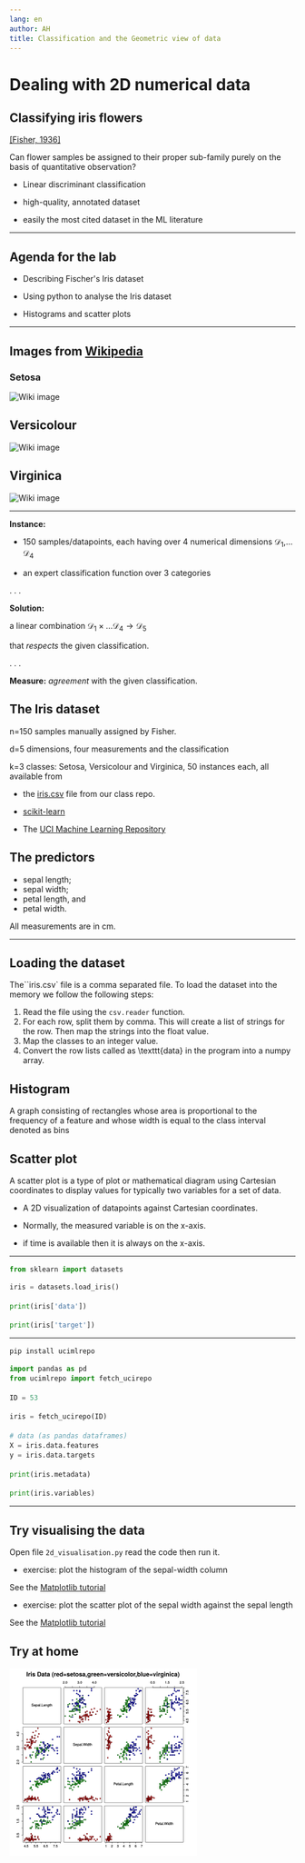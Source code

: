 ```yaml
---
lang: en
author: AH
title: Classification and the Geometric view of data
---
```


# Dealing with 2D numerical data

## Classifying iris flowers

[[Fisher, 1936]](https://onlinelibrary.wiley.com/doi/abs/10.1111/j.1469-1809.1936.tb02137.x)

Can flower samples be assigned to their proper sub-family purely on the basis of quantitative observation?

* Linear discriminant classification

* high-quality, annotated dataset

* easily the most cited dataset in the ML literature

-----

## Agenda for the lab

* Describing Fischer's Iris dataset

* Using python to analyse the Iris dataset

* Histograms and scatter plots

-----

## Images from [Wikipedia](https://en.wikipedia.org/wiki/Iris_flower_data_set)

### Setosa

![Wiki image](https://upload.wikimedia.org/wikipedia/commons/thumb/5/56/Kosaciec_szczecinkowaty_Iris_setosa.jpg/675px-Kosaciec_szczecinkowaty_Iris_setosa.jpg?20150515230011)

## Versicolour

![Wiki image](https://upload.wikimedia.org/wikipedia/commons/thumb/4/41/Iris_versicolor_3.jpg/675px-Iris_versicolor_3.jpg)

## Virginica

![Wiki image](https://upload.wikimedia.org/wikipedia/commons/thumb/9/9f/Iris_virginica.jpg/675px-Iris_virginica.jpg)

-----

**Instance:**

* 150 samples/datapoints, each having over 4 numerical dimensions $\mathcal{D_1,} \dots \mathcal{D_{4}}$

* an expert classification function over 3 categories

. . .

**Solution:**

a linear combination $\mathcal{D_1} \times \dots \mathcal{D_{4}}\rightarrow \mathcal{D_5}$ 

that *respects* the given classification.

. . .

**Measure:** *agreement* with the given classification.

## The Iris dataset

n=150 samples manually assigned by Fisher.

d=5 dimensions, four measurements  and the classification

k=3 classes: Setosa, Versicolour and Virginica, 50 instances each, all available from

* the [iris.csv](./data/iris.csv) file from our class repo.
  
* [scikit-learn](https://scikit-learn.org/stable/auto_examples/datasets/plot_iris_dataset.html)

* The [UCI Machine Learning Repository](https://archive.ics.uci.edu/ml/datasets/iris)

## The predictors

* sepal length;
* sepal width;
* petal length, and
* petal width.

All measurements are in cm.

-----

## Loading the dataset

The``iris.csv` file is a comma separated file. To load the dataset into the memory we follow the following steps:

1. Read the file using the `csv.reader` function.
2. For each row, split them by comma. This will create a list of strings for the row. Then map the strings into the float value.
3. Map the classes to an integer value.
4. Convert the row lists called as \texttt{data} in the program into a numpy array.

## Histogram

A graph consisting of rectangles whose area is proportional to the frequency of a feature and whose width is equal to the class interval denoted as bins

## Scatter plot

A scatter plot is a type of plot or mathematical diagram using Cartesian coordinates to display values for typically two variables for a set of data.

* A 2D visualization of datapoints against Cartesian coordinates.
  
* Normally, the measured variable is on the x-axis.
  
* if time is available then it is always on the x-axis.

-----

```python
from sklearn import datasets
```

```python
iris = datasets.load_iris()

print(iris['data'])

print(iris['target'])
```

---

```python
pip install ucimlrepo
```

```python
import pandas as pd
from ucimlrepo import fetch_ucirepo 
  
ID = 53

iris = fetch_ucirepo(ID) 
  
# data (as pandas dataframes) 
X = iris.data.features 
y = iris.data.targets 
  
print(iris.metadata) 
  
print(iris.variables) 
```

---

## Try visualising the data

Open file `2d_visualisation.py` read the code then run it.

* exercise: plot the histogram of the sepal-width column

See the [Matplotlib tutorial](https://matplotlib.org/3.1.1/gallery/statistics/hist.html)

* exercise: plot the scatter plot of the sepal width against the sepal length
  
See the [Matplotlib tutorial](https://matplotlib.org/3.1.1/api/_as_gen/matplotlib.pyplot.scatter.html)

## Try at home

![Complete scatterplots](./imgs/iris_all_scatterplots.png)